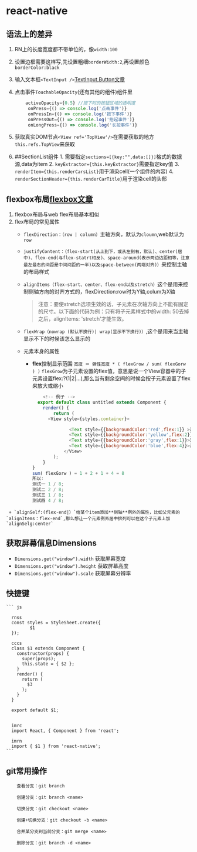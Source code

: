 # react-native

  ## 语法上的差异
  1. RN上的长度宽度都不带单位的，像`width:100`
  2. 设置边框需要这样写,先设置粗细`borderWidth:2`,再设置颜色`borderColor:black`
  3. 输入文本框`<TextInput />`[TextInput,Button文章](https://blog.csdn.net/aiynmimi/article/details/75669482)
  4. 点击事件`TouchableOpacity`(还有其他的组件)组件里
     ``` js
         activeOpacity={0.5} //按下时的按钮区域的透明度
          onPress={() => console.log('点击事件')}
          onPressIn={() => console.log('按下事件')}
          onPressOut={() => console.log('抬起事件')}
          onLongPress={() => console.log('长按事件')}
     ```
  5. 获取真实DOM节点` <View ref='TopView'/> `在需要获取的地方`this.refs.TopView`来获取

  6. ##SectionList组件
    1. 需要指定`sections=[{key:"",data:[]}]`格式的数据源,data为item
    2. `keyExtractor={this.keyExtractor}`需要指定key值
    3. `renderItem={this.renderCarsList}`用于渲染cell(一个组件的内容)
    4. `renderSectionHeader={this.renderCarTitle}`用于渲染cell的头部

  ## flexbox布局[flexbox文章](https://www.jianshu.com/p/ab539e9a7955)
   1. flexbox布局与web flex布局基本相似
   2. flex布局的常见属性
      + `flexDirection：（row | column）`主轴方向，默认为`cloumn`,web默认为`row`
      + `justifyContent：（flex-start(从上到下，或从左到右，默认)、center(居中)、flex-end(与flex-statrt相反)、space-around(表示两边边距相等，注意最左最右的间距是中间间距的一半)以及space-between(两端对齐)）`来控制主轴的布局样式
      + `alignItems（flex-start、center、flex-end以及stretch）`这个是用来控制侧轴方向的对齐方式的，flexDirection:row时为Y轴,colum为X轴
        
        > 注意：要使stretch选项生效的话，子元素在次轴方向上不能有固定的尺寸。以下面的代码为例：只有将子元素样式中的width: 50去掉之后，alignItems: 'stretch'才能生效。
      + `flexWrap（nowrap (默认不换行)| wrap(显示不下换行)）`,这个是用来当主轴显示不下的时候该怎么显示的
      + 元素本身的属性
        - **flex**控制显示范围 `宽度 ＝ 弹性宽度 * ( flexGrow / sum( flexGorw ) )`
          `flexGrow`为子元素设置的flex值，意思是说一个View容器中的子元素设置flex:?(1|2|...),那么当有剩余空间的时候会按子元素设置了flex来放大或缩小
          ``` js
              <!-- 例子 -->
            export default class untitled extends Component {
              render() {
                  return (
                <View style={styles.container}>
      
                        <Text style={{backgroundColor:'red',flex:1}} >测试一</Text>
                        <Text style={{backgroundColor:'yellow',flex:2}}>测试二</Text>
                        <Text style={{backgroundColor:'gray',flex:1}}>测试三</Text>
                        <Text style={{backgroundColor:'blue',flex:4}}>测试四</Text>
                      </View>
                  );
              }
          }
          sum( flexGorw ) = 1 + 2 + 1 + 4 = 8
          所以:
          测试一 1 / 8;
          测试二 2 / 8;
          测试三 1 / 8;
          测试四 4 / 8;
          ```

     + `alignSelf:(flex-end|）`给某个item添加**侧轴**例外的属性，比如父元素的`alignItems：flex-end`,那么想让一个元素例外居中排列可以在这个子元素上加`alignSelg:center`

  ## 获取屏幕信息Dimensions
   +  `Dimensions.get("window").width` 获取屏幕宽度
   +  `Dimensions.get("window").height` 获取屏幕高度
   +  `Dimensions.get("window").scale` 获取屏幕分辨率
   
  ## 快捷键
    ``` js
    
      rnss
      const styles = StyleSheet.create({
             $1
      });
    
      cccs
      class $1 extends Component {
        constructor(props) {
          super(props);
          this.state = { $2 };
        }
        render() {
          return (
            $3
          );
        }
      }
    
      export default $1;


      imrc
      import React, { Component } from 'react';
    
      imrn
      import { $1 } from 'react-native';
	```
  
   ## git常用操作
  ``` 
      查看分支：git branch

      创建分支：git branch <name>

      切换分支：git checkout <name>

      创建+切换分支：git checkout -b <name>

      合并某分支到当前分支：git merge <name>

      删除分支：git branch -d <name>
  ```

    